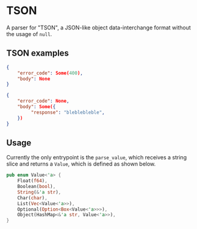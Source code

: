 # TSON

A parser for "TSON", a JSON-like object data-interchange format without the usage of `null`.

## TSON examples

```json
{
    "error_code": Some(400),
    "body": None
}
```

```json
{
    "error_code": None,
    "body": Some({
         "response": "bleblebleble",
    })
}
```

## Usage

Currently the only entrypoint is the `parse_value`, which receives a string slice and returns a `Value`, which is defined as shown below.

```rust
pub enum Value<'a> {
    Float(f64),
    Boolean(bool),
    String(&'a str),
    Char(char),
    List(Vec<Value<'a>>),
    Optional(Option<Box<Value<'a>>>),
    Object(HashMap<&'a str, Value<'a>>),
}
```
